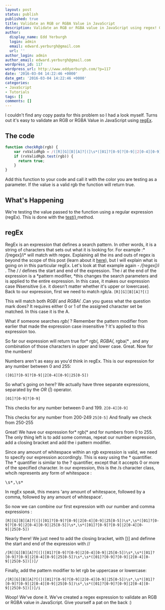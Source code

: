 ```yaml
---
layout: post
status: publish
published: true
title: Validate an RGB or RGBA Value in JavaScript
description: Validate an RGB or RGBA value in JavaScript using regex! Grab this simple function and pass it your value to check whether it is a valid rgb/a value.
author:
  display_name: Edd Yerburgh
  login: admin
  email: edward.yerburgh@gmail.com
  url: ''
author_login: admin
author_email: edward.yerburgh@gmail.com
wordpress_id: 117
wordpress_url: http://www.eddyerburgh.com/?p=117
date: '2016-03-04 14:22:46 +0000'
date_gmt: '2016-03-04 14:22:46 +0000'
categories:
- JavaScript
- Tutorials
tags: []
comments: []
---
```


I couldn't find any copy pasta for this problem so I had a look myself. Turns out it's easy to validate an RGB or RGBA Value in JavaScript using <a rel="noopener" href="http://www.regular-expressions.info/tutorial.html" target="_blank">regEx</a>.

## The code

```javascript
function checkRgb(rgb) {
    var rxValidRgb = /([R][G][B][A]?[(]\s*([01]?[0-9]?[0-9]|2[0-4][0-9]|25[0-5])\s*,\s*([01]?[0-9]?[0-9]|2[0-4][0-9]|25[0-5])\s*,\s*([01]?[0-9]?[0-9]|2[0-4][0-9]|25[0-5])(\s*,\s*((0\.[0-9]{1})|(1\.0)|(1)))?[)])/i;
    if (rxValidRgb.test(rgb)) {
      return true;
    }
}
```

Add this function to your code and call it with the color you are testing as a parameter.  If the value is a valid rgb the function will return true.

## What's Happening

We're testing the value passed to the function using a regular expression (regEx). This is done with the <a rel="noopener" href="https://developer.mozilla.org/en/docs/Web/JavaScript/Reference/Global_Objects/RegExp/test" target="_blank">test() </a>method.

## regEx

RegEx is an expression that defines a search pattern. In other words, it is a string of characters that sets out what it is looking for. For example :* /[regex]/i* will match with regex. Explaining all the ins and outs of regex is beyond the scope of this post (learn about it <a rel="noopener" href="http://www.zytrax.com/tech/web/regex.htm" target="_blank">here</a>), but I will explain what is going on in this particular regEx.
Let's look at that example again - */[regex]/i* . The / / defines the start and end of the expression. The *i* at the end of the expression is a *pattern modifier, *this changes the search parameters and is applied to the entire expression. In this case, it makes our expression case INsensitive (i.e. it doesn't matter whether it's upper or lowercase).
Back to our expression, first we need to match rgb/a.
`[R][G][B][A]?[(]`

This will match both *RGB(* and *RGBA(* .Can you guess what the question mark does? It requires either 0 or 1 of the assigned character set be matched. In this case it is the A.

What if someone searches *rgb(* ? Remember the pattern modifier from earlier that made the expression case insensitive ? It's applied to this expression too.

So far our expression will return true for* rgb(*, *RGBA(*,* rgba(* , and any combination of those characters in upper and lower case. Great. Now for the numbers!

Numbers aren't as easy as you'd think in regEx. This is our expression for any number between 0 and 255:

```([01]?[0-9]?[0-9]|2[0-4][0-9]|25[0-5])```

So what's going on here? We actually have three separate expressions, separated by the *OR *(*|*) operator.

`[01]?[0-9]?[0-9]`

This checks for any number between 0 and 199.
`2[0-4][0-9]`

This checks for any number from 200-249
`25[0-5]`
And finally we check from 250-255

Great! We have our expression for* rgb(* and for numbers from 0 to 255. The only thing left is to add some commas, repeat our number expression, add a closing bracket and add the i pattern modifier.

Since any amount of whitespace within an rgb expression is valid, we need to specify our expression accordingly. This is easy using the * quantifier. The * quantifier is similar to the ? quantifier, except that it accepts 0 or more of the specified character. In our expression, this is the /s character class, whcih represents any form of whitespace :

<pre>\s*,\s*</pre>

In regEx speak, this means 'any amount of whitespace, followed by a comma, followed by any amount of whitespace'.

So now we can combine our first expression with our number and comma expressions :

`[R][G][B][A]?[(]([01]?[0-9]?[0-9]|2[0-4][0-9]|25[0-5])\s*,\s*([01]?[0-9]?[0-9]|2[0-4][0-9]|25[0-5])\s*,\s*([01]?[0-9]?[0-9]|2[0-4][0-9]|25[0-5])`

Nearly there! We just need to add the closing bracket, with [)] and definne the start and end of the expression with //

`/[R][G][B][A]?[(]([01]?[0-9]?[0-9]|2[0-4][0-9]|25[0-5])\s*,\s*([01]?[0-9]?[0-9]|2[0-4][0-9]|25[0-5])\s*,\s*([01]?[0-9]?[0-9]|2[0-4][0-9]|25[0-5])[)]/`

Finally, add the pattern modifier to let rgb be uppercase or lowercase:

`/[R][G][B][A]?[(]([01]?[0-9]?[0-9]|2[0-4][0-9]|25[0-5])\s*,\s*([01]?[0-9]?[0-9]|2[0-4][0-9]|25[0-5])\s*,\s*([01]?[0-9]?[0-9]|2[0-4][0-9]|25[0-5])[)]/i`

Woop! We've done it. We've created a regex expression to validate an RGB or RGBA value in JavaScript. Give yourself a pat on the back :)
